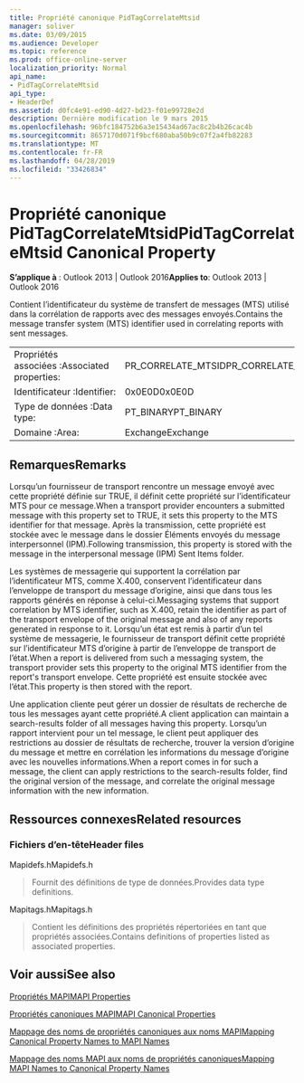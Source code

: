 ```yaml
---
title: Propriété canonique PidTagCorrelateMtsid
manager: soliver
ms.date: 03/09/2015
ms.audience: Developer
ms.topic: reference
ms.prod: office-online-server
localization_priority: Normal
api_name:
- PidTagCorrelateMtsid
api_type:
- HeaderDef
ms.assetid: d0fc4e91-ed90-4d27-bd23-f01e99728e2d
description: Dernière modification le 9 mars 2015
ms.openlocfilehash: 96bfc184752b6a3e15434ad67ac8c2b4b26cac4b
ms.sourcegitcommit: 8657170d071f9bcf680aba50b9c07f2a4fb82283
ms.translationtype: MT
ms.contentlocale: fr-FR
ms.lasthandoff: 04/28/2019
ms.locfileid: "33426834"
---
```

# <a name="pidtagcorrelatemtsid-canonical-property"></a><span data-ttu-id="aa34a-103">Propriété canonique PidTagCorrelateMtsid</span><span class="sxs-lookup"><span data-stu-id="aa34a-103">PidTagCorrelateMtsid Canonical Property</span></span>

  
  
<span data-ttu-id="aa34a-104">**S’applique à** : Outlook 2013 | Outlook 2016</span><span class="sxs-lookup"><span data-stu-id="aa34a-104">**Applies to**: Outlook 2013 | Outlook 2016</span></span> 
  
<span data-ttu-id="aa34a-105">Contient l’identificateur du système de transfert de messages (MTS) utilisé dans la corrélation de rapports avec des messages envoyés.</span><span class="sxs-lookup"><span data-stu-id="aa34a-105">Contains the message transfer system (MTS) identifier used in correlating reports with sent messages.</span></span>
  
|||
|:-----|:-----|
|<span data-ttu-id="aa34a-106">Propriétés associées :</span><span class="sxs-lookup"><span data-stu-id="aa34a-106">Associated properties:</span></span>  <br/> |<span data-ttu-id="aa34a-107">PR_CORRELATE_MTSID</span><span class="sxs-lookup"><span data-stu-id="aa34a-107">PR_CORRELATE_MTSID</span></span>  <br/> |
|<span data-ttu-id="aa34a-108">Identificateur :</span><span class="sxs-lookup"><span data-stu-id="aa34a-108">Identifier:</span></span>  <br/> |<span data-ttu-id="aa34a-109">0x0E0D</span><span class="sxs-lookup"><span data-stu-id="aa34a-109">0x0E0D</span></span>  <br/> |
|<span data-ttu-id="aa34a-110">Type de données :</span><span class="sxs-lookup"><span data-stu-id="aa34a-110">Data type:</span></span>  <br/> |<span data-ttu-id="aa34a-111">PT_BINARY</span><span class="sxs-lookup"><span data-stu-id="aa34a-111">PT_BINARY</span></span>  <br/> |
|<span data-ttu-id="aa34a-112">Domaine :</span><span class="sxs-lookup"><span data-stu-id="aa34a-112">Area:</span></span>  <br/> |<span data-ttu-id="aa34a-113">Exchange</span><span class="sxs-lookup"><span data-stu-id="aa34a-113">Exchange</span></span>  <br/> |
   
## <a name="remarks"></a><span data-ttu-id="aa34a-114">Remarques</span><span class="sxs-lookup"><span data-stu-id="aa34a-114">Remarks</span></span>

<span data-ttu-id="aa34a-115">Lorsqu’un fournisseur de transport rencontre un message envoyé avec cette propriété définie sur TRUE, il définit cette propriété sur l’identificateur MTS pour ce message.</span><span class="sxs-lookup"><span data-stu-id="aa34a-115">When a transport provider encounters a submitted message with this property set to TRUE, it sets this property to the MTS identifier for that message.</span></span> <span data-ttu-id="aa34a-116">Après la transmission, cette propriété est stockée avec le message dans le dossier Éléments envoyés du message interpersonnel (IPM).</span><span class="sxs-lookup"><span data-stu-id="aa34a-116">Following transmission, this property is stored with the message in the interpersonal message (IPM) Sent Items folder.</span></span>
  
<span data-ttu-id="aa34a-117">Les systèmes de messagerie qui supportent la corrélation par l’identificateur MTS, comme X.400, conservent l’identificateur dans l’enveloppe de transport du message d’origine, ainsi que dans tous les rapports générés en réponse à celui-ci.</span><span class="sxs-lookup"><span data-stu-id="aa34a-117">Messaging systems that support correlation by MTS identifier, such as X.400, retain the identifier as part of the transport envelope of the original message and also of any reports generated in response to it.</span></span> <span data-ttu-id="aa34a-118">Lorsqu’un état est remis à partir d’un tel système de messagerie, le fournisseur de transport définit cette propriété sur l’identificateur MTS d’origine à partir de l’enveloppe de transport de l’état.</span><span class="sxs-lookup"><span data-stu-id="aa34a-118">When a report is delivered from such a messaging system, the transport provider sets this property to the original MTS identifier from the report's transport envelope.</span></span> <span data-ttu-id="aa34a-119">Cette propriété est ensuite stockée avec l’état.</span><span class="sxs-lookup"><span data-stu-id="aa34a-119">This property is then stored with the report.</span></span>
  
<span data-ttu-id="aa34a-120">Une application cliente peut gérer un dossier de résultats de recherche de tous les messages ayant cette propriété.</span><span class="sxs-lookup"><span data-stu-id="aa34a-120">A client application can maintain a search-results folder of all messages having this property.</span></span> <span data-ttu-id="aa34a-121">Lorsqu’un rapport intervient pour un tel message, le client peut appliquer des restrictions au dossier de résultats de recherche, trouver la version d’origine du message et mettre en corrélation les informations du message d’origine avec les nouvelles informations.</span><span class="sxs-lookup"><span data-stu-id="aa34a-121">When a report comes in for such a message, the client can apply restrictions to the search-results folder, find the original version of the message, and correlate the original message information with the new information.</span></span>
  
## <a name="related-resources"></a><span data-ttu-id="aa34a-122">Ressources connexes</span><span class="sxs-lookup"><span data-stu-id="aa34a-122">Related resources</span></span>

### <a name="header-files"></a><span data-ttu-id="aa34a-123">Fichiers d’en-tête</span><span class="sxs-lookup"><span data-stu-id="aa34a-123">Header files</span></span>

<span data-ttu-id="aa34a-124">Mapidefs.h</span><span class="sxs-lookup"><span data-stu-id="aa34a-124">Mapidefs.h</span></span>
  
> <span data-ttu-id="aa34a-125">Fournit des définitions de type de données.</span><span class="sxs-lookup"><span data-stu-id="aa34a-125">Provides data type definitions.</span></span>
    
<span data-ttu-id="aa34a-126">Mapitags.h</span><span class="sxs-lookup"><span data-stu-id="aa34a-126">Mapitags.h</span></span>
  
> <span data-ttu-id="aa34a-127">Contient les définitions des propriétés répertoriées en tant que propriétés associées.</span><span class="sxs-lookup"><span data-stu-id="aa34a-127">Contains definitions of properties listed as associated properties.</span></span>
    
## <a name="see-also"></a><span data-ttu-id="aa34a-128">Voir aussi</span><span class="sxs-lookup"><span data-stu-id="aa34a-128">See also</span></span>



[<span data-ttu-id="aa34a-129">Propriétés MAPI</span><span class="sxs-lookup"><span data-stu-id="aa34a-129">MAPI Properties</span></span>](mapi-properties.md)
  
[<span data-ttu-id="aa34a-130">Propriétés canoniques MAPI</span><span class="sxs-lookup"><span data-stu-id="aa34a-130">MAPI Canonical Properties</span></span>](mapi-canonical-properties.md)
  
[<span data-ttu-id="aa34a-131">Mappage des noms de propriétés canoniques aux noms MAPI</span><span class="sxs-lookup"><span data-stu-id="aa34a-131">Mapping Canonical Property Names to MAPI Names</span></span>](mapping-canonical-property-names-to-mapi-names.md)
  
[<span data-ttu-id="aa34a-132">Mappage des noms MAPI aux noms de propriétés canoniques</span><span class="sxs-lookup"><span data-stu-id="aa34a-132">Mapping MAPI Names to Canonical Property Names</span></span>](mapping-mapi-names-to-canonical-property-names.md)

